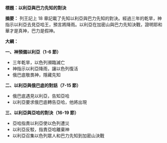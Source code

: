 **標題：以利亞與巴力先知的對決**

**摘要：**
列王記上 18 章記載了先知以利亞與巴力先知的對決。經過三年的乾旱，神指示以利亞去見亞哈王，預言將降雨。以利亞在加密山與巴力先知決戰，證明耶和華才是真神，巴力是假神。

**大綱：**

**一、神預備以利亞（1-6 節）**
* 三年乾旱，以色列瀕臨滅亡
* 神指示以利亞降雨，讓以色列復活
* 俄巴底敬畏神，隱藏先知

**二、以利亞與俄巴底的對話（7-15 節）**
* 俄巴底遇見以利亞，告知亞哈
* 以利亞要求俄巴底轉告亞哈，他將出現

**三、以利亞與亞哈的對決（16-19 節）**
* 亞哈指責以利亞使以色列遭災
* 以利亞反駁，指責亞哈離棄神
* 以利亞召集以色列眾人和巴力先知到加密山決戰